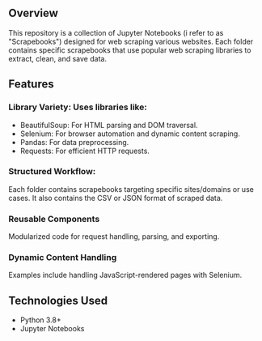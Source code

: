 ## Overview
This repository is a collection of Jupyter Notebooks (i refer to as "Scrapebooks") designed for web scraping various websites. Each folder contains specific scrapebooks that use popular web scraping libraries to extract, clean, and save data.

## Features 
### Library Variety: Uses libraries like:
- BeautifulSoup: For HTML parsing and DOM traversal.
- Selenium: For browser automation and dynamic content scraping.
- Pandas: For data preprocessing.
- Requests: For efficient HTTP requests.

### Structured Workflow: 
Each folder contains scrapebooks targeting specific sites/domains or use cases. It also contains the CSV or JSON format of scraped data.

### Reusable Components
Modularized code for request handling, parsing, and exporting.

### Dynamic Content Handling
Examples include handling JavaScript-rendered pages with Selenium.

## Technologies Used 
- Python 3.8+
- Jupyter Notebooks
